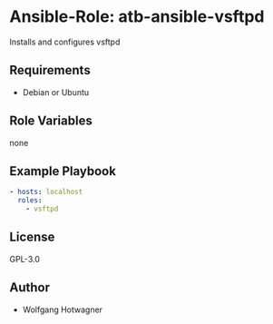 # Ansible-Role: atb-ansible-vsftpd

Installs and configures vsftpd


## Requirements

- Debian or Ubuntu 

## Role Variables

none

## Example Playbook

```yaml
- hosts: localhost
  roles:
    - vsftpd
```

## License

GPL-3.0

## Author

- Wolfgang Hotwagner
